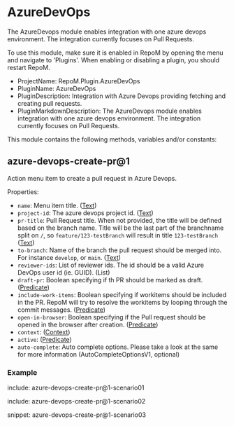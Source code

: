 # AzureDevOps

The AzureDevops module enables integration with one azure devops environment. The integration currently focuses on Pull Requests.

To use this module, make sure it is enabled in RepoM by opening the menu and navigate to 'Plugins'. When enabling or disabling a plugin, you should restart RepoM.

- ProjectName: RepoM.Plugin.AzureDevOps
- PluginName: AzureDevOps
- PluginDescription: Integration with Azure Devops providing fetching and creating pull requests.
- PluginMarkdownDescription: The AzureDevops module enables integration with one azure devops environment. The integration currently focuses on Pull Requests.

This module contains the following methods, variables and/or constants:

## azure-devops-create-pr@1

Action menu item to create a pull request in Azure Devops.

Properties:

- `name`: Menu item title. ([Text](https://this-is.com/Text))
- `project-id`: The azure devops project id. ([Text](https://this-is.com/Text))
- `pr-title`: Pull Request title. When not provided, the title will be defined based on the branch name.
Title will be the last part of the branchname split on `/`, so `feature/123-testBranch` will result in title `123-testBranch` ([Text](https://this-is.com/Text))
- `to-branch`: Name of the branch the pull request should be merged into. For instance `develop`, or `main`. ([Text](https://this-is.com/Text))
- `reviewer-ids`: List of reviewer ids. The id should be a valid Azure DevOps user id (ie. GUID). (List<Text>)
- `draft-pr`: Boolean specifying if th PR should be marked as draft. ([Predicate](https://this-is.com/Predicate))
- `include-work-items`: Boolean specifying if workitems should be included in the PR. RepoM will try to resolve the workitems by looping through the commit messages. ([Predicate](https://this-is.com/Predicate))
- `open-in-browser`: Boolean specifying if the Pull request should be opened in the browser after creation. ([Predicate](https://this-is.com/Predicate))
- `context`:  ([Context](https://this-is.com/Context))
- `active`:  ([Predicate](https://this-is.com/Predicate))
- `auto-complete`: Auto complete options. Please take a look at the same for more information (AutoCompleteOptionsV1, optional)

### Example
      
include: azure-devops-create-pr@1-scenario01
    
include: azure-devops-create-pr@1-scenario02
    
snippet: azure-devops-create-pr@1-scenario03
    
